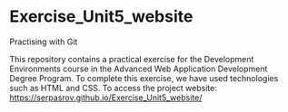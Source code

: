 # Exercise_Unit5_website
Practising with Git

This repository contains a practical exercise for the Development Environments course in the Advanced Web Application Development Degree Program.
To complete this exercise, we have used technologies such as HTML and CSS.
To access the project website: https://serpasrov.github.io/Exercise_Unit5_website/
